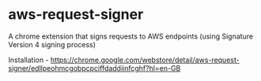 # aws-request-signer
A chrome extension that signs requests to AWS endpoints (using Signature Version 4 signing process)

Installation - https://chrome.google.com/webstore/detail/aws-request-signer/edllpeohmcgobpcpciffdaddiinfcghf?hl=en-GB
